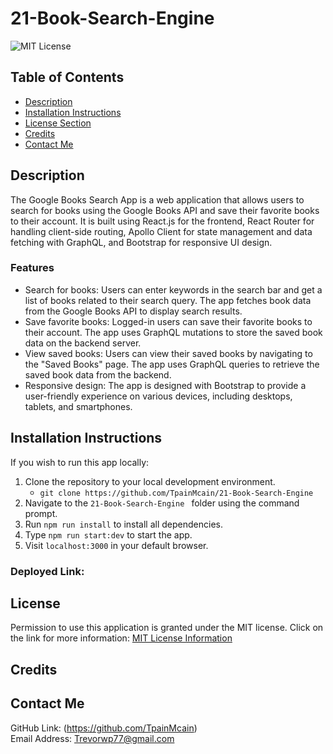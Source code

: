 # 21-Book-Search-Engine
![MIT License](https://img.shields.io/badge/license-MIT-important)

## Table of Contents
  - [Description](#description)
  - [Installation Instructions](#installation-instructions)
  - [License Section](#license)
  - [Credits](#credits)
  - [Contact Me](#contact-me)
  
## Description
The Google Books Search App is a web application that allows users to search for books using the Google Books API and save their favorite books to their account. It is built using React.js for the frontend, React Router for handling client-side routing, Apollo Client for state management and data fetching with GraphQL, and Bootstrap for responsive UI design.

### Features
* Search for books: Users can enter keywords in the search bar and get a list of books related to their search query. The app fetches book data from the Google Books API to display search results.
* Save favorite books: Logged-in users can save their favorite books to their account. The app uses GraphQL mutations to store the saved book data on the backend server.
* View saved books: Users can view their saved books by navigating to the "Saved Books" page. The app uses GraphQL queries to retrieve the saved book data from the backend.
* Responsive design: The app is designed with Bootstrap to provide a user-friendly experience on various devices, including desktops, tablets, and smartphones.

## Installation Instructions
If you wish to run this app locally:
1. Clone the repository to your local development environment.
    * ```git clone https://github.com/TpainMcain/21-Book-Search-Engine```
2. Navigate to the ```21-Book-Search-Engine ``` folder using the command prompt.
3. Run ```npm run install``` to install all dependencies.
4. Type ```npm run start:dev``` to start the app.
5. Visit ```localhost:3000``` in your default browser.

### Deployed Link:


## License
Permission to use this application is granted under the MIT license.
Click on the link for more information: [MIT License Information](https://opensource.org/licenses/MIT)

## Credits


## Contact Me
GitHub Link: (https://github.com/TpainMcain)<br>
Email Address: <Trevorwp77@gmail.com>
